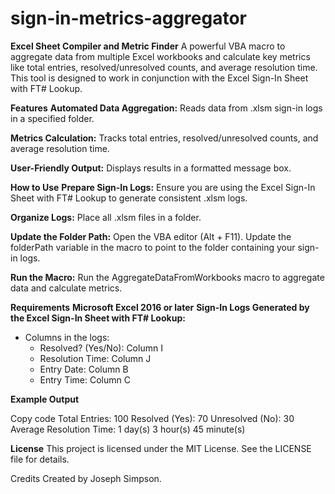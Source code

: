 # sign-in-metrics-aggregator

**Excel Sheet Compiler and Metric Finder**
A powerful VBA macro to aggregate data from multiple Excel workbooks and calculate key metrics like total entries, resolved/unresolved counts, and average resolution time. This tool is designed to work in conjunction with the Excel Sign-In Sheet with FT# Lookup.

**Features**
**Automated Data Aggregation:**
Reads data from .xlsm sign-in logs in a specified folder.

**Metrics Calculation:**
Tracks total entries, resolved/unresolved counts, and average resolution time.

**User-Friendly Output:**
Displays results in a formatted message box.

**How to Use**
**Prepare Sign-In Logs:**
Ensure you are using the Excel Sign-In Sheet with FT# Lookup to generate consistent .xlsm logs.

**Organize Logs:**
Place all .xlsm files in a folder.

**Update the Folder Path:**
Open the VBA editor (Alt + F11).
Update the folderPath variable in the macro to point to the folder containing your sign-in logs.

**Run the Macro:**
Run the AggregateDataFromWorkbooks macro to aggregate data and calculate metrics.

**Requirements**
**Microsoft Excel 2016 or later**
**Sign-In Logs Generated by the Excel Sign-In Sheet with FT# Lookup:**
- Columns in the logs:
  - Resolved? (Yes/No): Column I
  - Resolution Time: Column J
  - Entry Date: Column B
  - Entry Time: Column C
    
**Example Output**

Copy code
Total Entries: 100
Resolved (Yes): 70
Unresolved (No): 30
Average Resolution Time: 1 day(s) 3 hour(s) 45 minute(s)

**License**
This project is licensed under the MIT License. See the LICENSE file for details.

Credits
Created by Joseph Simpson.
